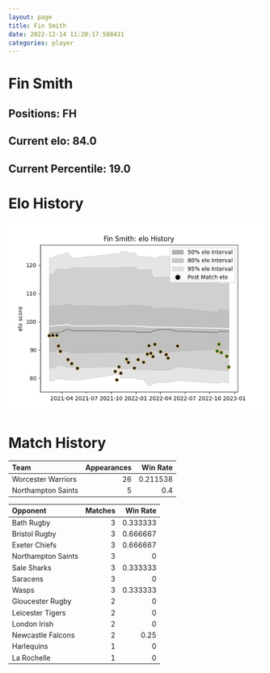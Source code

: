 ```yaml
---  
layout: page  
title: Fin Smith  
date: 2022-12-14 11:20:17.508431  
categories: player  
---
```

# Fin Smith

## Positions: FH

## Current elo: 84.0

## Current Percentile: 19.0

# Elo History


![elo history](history_FinSmith.png)
# Match History


| Team               |   Appearances |   Win Rate |
|:-------------------|--------------:|-----------:|
| Worcester Warriors |            26 |   0.211538 |
| Northampton Saints |             5 |   0.4      |

| Opponent           |   Matches |   Win Rate |
|:-------------------|----------:|-----------:|
| Bath Rugby         |         3 |   0.333333 |
| Bristol Rugby      |         3 |   0.666667 |
| Exeter Chiefs      |         3 |   0.666667 |
| Northampton Saints |         3 |   0        |
| Sale Sharks        |         3 |   0.333333 |
| Saracens           |         3 |   0        |
| Wasps              |         3 |   0.333333 |
| Gloucester Rugby   |         2 |   0        |
| Leicester Tigers   |         2 |   0        |
| London Irish       |         2 |   0        |
| Newcastle Falcons  |         2 |   0.25     |
| Harlequins         |         1 |   0        |
| La Rochelle        |         1 |   0        |